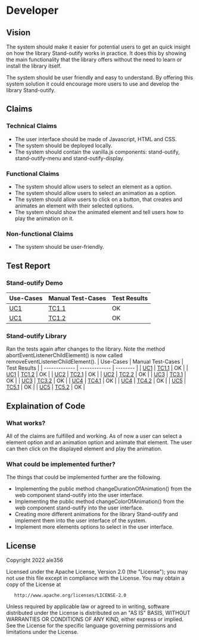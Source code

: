 # Developer
## Vision
The system should make it easier for potential users to get an quick insight on how the library Stand-outify works in practice. It does this by showing the main functionality that the library offers without the need to learn or install the library itself.

The system should be user friendly and easy to understand. By offering this system solution it could encourage more users to use and develop the library Stand-outify.

## Claims
### Technical Claims
* The user interface should be made of Javascript, HTML and CSS.
* The system should be deployed locally.
* The system should contain the vanilla.js components: stand-outify, stand-outify-menu and stand-outify-display.
### Functional Claims
* The system should allow users to select an element as a option.
* The system should allow users to select an animation as a option.
* The system should allow users to click on a button, that creates and animates an element with their selected options.
* The system should show the animated element and tell users how to play the animation on it.
### Non-functional Claims
* The system should be user-friendly.

## Test Report
### Stand-outify Demo
| Use-Cases     | Manual Test-Cases | Test Results |
| ------------- | ------------- | -------- |
| [UC1](https://github.com/ale356/stand-outify-demo-app/blob/main/resources/Use-Cases.md#uc1-showcase-an-animated-element)           | [TC1.1](https://github.com/ale356/stand-outify-demo-app/blob/main/resources/Test-Cases.md#tc11-showcase-an-animated-button-element-successfully)         | OK       |
| [UC1](https://github.com/ale356/stand-outify-demo-app/blob/main/resources/Use-Cases.md#uc1-showcase-an-animated-element)           | [TC1.2](https://github.com/ale356/stand-outify-demo-app/blob/main/resources/Test-Cases.md#tc12-showcase-an-animated-h1-element-successfully)         | OK       |
### Stand-outify Library
Ran the tests again after changes to the library. Note the method abortEventListenerChildElement() is now called removeEventListenerChildElement().
| Use-Cases     | Manual Test-Cases | Test Results |
| ------------- | ------------- | -------- |
| [UC1](https://github.com/ale356/1DV610-L1/blob/main/resources/Use-Cases.md#uc1-initialize-element)           | [TC1.1](https://github.com/ale356/1DV610-L1/blob/main/resources/Test-Cases.md#tc11-initialize-element-successfully)         | OK       |
| [UC1](https://github.com/ale356/1DV610-L1/blob/main/resources/Use-Cases.md#uc1-initialize-element)           | [TC1.2](https://github.com/ale356/1DV610-L1/blob/main/resources/Test-Cases.md#tc12-initialize-element-unsuccessfully)         | OK       |
| [UC2](https://github.com/ale356/1DV610-L1/blob/main/resources/Use-Cases.md#uc2-change-animation-style)           | [TC2.1](https://github.com/ale356/1DV610-L1/blob/main/resources/Test-Cases.md#tc21-change-element-style-successfully)         | OK       |
| [UC2](https://github.com/ale356/1DV610-L1/blob/main/resources/Use-Cases.md#uc2-change-animation-style)           | [TC2.2](https://github.com/ale356/1DV610-L1/blob/main/resources/Test-Cases.md#tc22-change-elements-style-unsuccessfully)         | OK      |
| [UC3](https://github.com/ale356/1DV610-L1/blob/main/resources/Use-Cases.md#uc3-remove-animation)           | [TC3.1](https://github.com/ale356/1DV610-L1/blob/main/resources/Test-Cases.md#tc31-remove-animation-successfully)         | OK       |
| [UC3](https://github.com/ale356/1DV610-L1/blob/main/resources/Use-Cases.md#uc3-remove-animation)           | [TC3.2](https://github.com/ale356/1DV610-L1/blob/main/resources/Test-Cases.md#tc32-remove-animation-unsuccessfully)         | OK       |
| [UC4](https://github.com/ale356/1DV610-L1/blob/main/resources/Use-Cases.md#uc4-change-animation-color)           | [TC4.1](https://github.com/ale356/1DV610-L1/blob/main/resources/Test-Cases.md#tc41-change-animation-color-successfully)         | OK       |
| [UC4](https://github.com/ale356/1DV610-L1/blob/main/resources/Use-Cases.md#uc4-change-animation-color)           | [TC4.2](https://github.com/ale356/1DV610-L1/blob/main/resources/Test-Cases.md#tc42-change-animation-color-unsuccessfully)         | OK     |
| [UC5](https://github.com/ale356/1DV610-L1/blob/main/resources/Use-Cases.md#uc5-change-duration-of-animation)           | [TC5.1](https://github.com/ale356/1DV610-L1/blob/main/resources/Test-Cases.md#tc51-change-duration-of-animation-successfully)         | OK |
| [UC5](https://github.com/ale356/1DV610-L1/blob/main/resources/Use-Cases.md#uc5-change-duration-of-animation)           | [TC5.2](https://github.com/ale356/1DV610-L1/blob/main/resources/Test-Cases.md#tc52-change-duration-of-animation-unsuccessfully)         | OK |
## Explaination of Code
### What works?
All of the claims are fulfilled and working. As of now a user can select a element option and an animation option and animate that element. The user can then click on the displayed element and play the animation. 
### What could be implemented further?
The things that could be implemented further are the following.
* Implementing the public method changeDurationOfAnimation() from the web component stand-outify into the user interface.
* Implementing the public method changeColorOfAnimation() from the web component stand-outify into the user interface.
* Creating more different animations for the library Stand-outify and implement them into the user interface of the system.
* Implement more elements options to select in the user interface.
## License
   Copyright 2022 ale356

   Licensed under the Apache License, Version 2.0 (the "License");
   you may not use this file except in compliance with the License.
   You may obtain a copy of the License at

       http://www.apache.org/licenses/LICENSE-2.0

   Unless required by applicable law or agreed to in writing, software
   distributed under the License is distributed on an "AS IS" BASIS,
   WITHOUT WARRANTIES OR CONDITIONS OF ANY KIND, either express or implied.
   See the License for the specific language governing permissions and
   limitations under the License.
